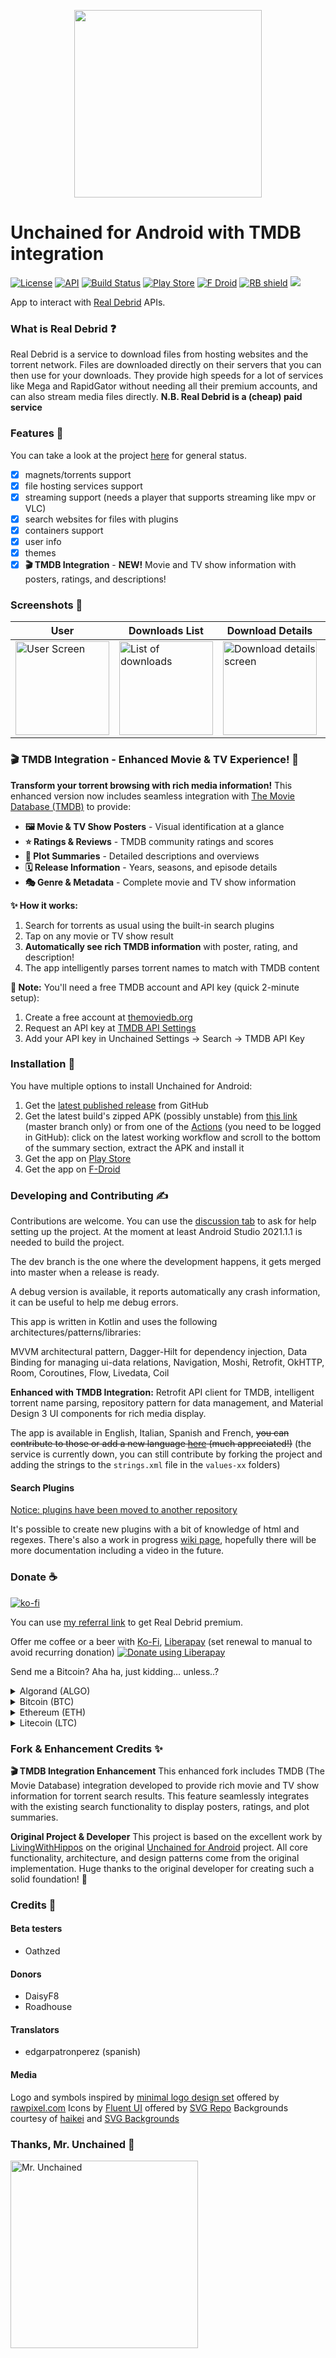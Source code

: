 <p align="center">
  <img width="300" src="https://raw.githubusercontent.com/LivingWithHippos/unchained-android/master/extra_assets/graphics/logo.svg">
</p>

# Unchained for Android with TMDB integration

[![License](https://img.shields.io/badge/License-GPLv3-blue.svg)](https://www.gnu.org/licenses/gpl-3.0)   [![API](https://img.shields.io/badge/API-22%2B-brightgreen.svg?style=flat)](https://android-arsenal.com/api?level=22)    [![Build Status](https://img.shields.io/github/actions/workflow/status/LivingWithHippos/unchained-android/build.yaml?branch=master)](https://github.com/LivingWithHippos/unchained-android/actions)    [![Play Store](https://img.shields.io/badge/play%20store-available-brightgreen)](https://play.google.com/store/apps/details?id=com.github.livingwithhippos.unchained)      [![F Droid](https://img.shields.io/f-droid/v/com.github.livingwithhippos.unchained)](https://f-droid.org/packages/com.github.livingwithhippos.unchained/) [<img src="https://shields.rbtlog.dev/simple/com.github.livingwithhippos.unchained" alt="RB shield">](https://shields.rbtlog.dev/com.github.livingwithhippos.unchained) [<img src="https://img.shields.io/endpoint?url=https://apt.izzysoft.de/fdroid/api/v1/shield/com.github.livingwithhippos.unchained">](https://apt.izzysoft.de/packages/com.github.livingwithhippos.unchained)


App to interact with [Real Debrid](https://real-debrid.com/) APIs.

### What is Real Debrid :question:

Real Debrid is a service to download files from hosting websites and the torrent network.
Files are downloaded directly on their servers that you can then use for your downloads.
They provide high speeds for a lot of services like Mega and RapidGator without needing 
all their premium accounts, and can also stream media files directly. 
**N.B. Real Debrid is a (cheap) paid service**

### Features :memo:

You can take a look at the project [here](https://github.com/LivingWithHippos/unchained-android/projects/1) for general status.

- [x] magnets/torrents support
- [x] file hosting services support
- [x] streaming support (needs a player that supports streaming like mpv or VLC)
- [x] search websites for files with plugins
- [x] containers support
- [x] user info
- [x] themes
- [x] **🎬 TMDB Integration** - **NEW!** Movie and TV show information with posters, ratings, and descriptions!

### Screenshots :iphone:

| User  | Downloads List | Download Details | New Download | Search |
| ------------- | ------------- | ------------- |------------- |------------- |
| <img width="150" src="/fastlane/metadata/android/en-US/images/phoneScreenshots/1.png?raw=true" alt="User Screen"> | <img width="150" src="/fastlane/metadata/android/en-US/images/phoneScreenshots/2.png?raw=true" alt="List of downloads"> | <img width="150" src="/fastlane/metadata/android/en-US/images/phoneScreenshots/3.png?raw=true" alt="Download details screen">  | <img width="150" src="/fastlane/metadata/android/en-US/images/phoneScreenshots/4.png?raw=true" alt="New download screen">  | <img width="150" src="/fastlane/metadata/android/en-US/images/phoneScreenshots/5.png?raw=true" alt="Search screen">  |

### 🎬 **TMDB Integration - Enhanced Movie & TV Experience!** :star2:

**Transform your torrent browsing with rich media information!** This enhanced version now includes seamless integration with [The Movie Database (TMDB)](https://www.themoviedb.org/) to provide:

- **🖼️ Movie & TV Show Posters** - Visual identification at a glance
- **⭐ Ratings & Reviews** - TMDB community ratings and scores  
- **📝 Plot Summaries** - Detailed descriptions and overviews
- **🗓️ Release Information** - Years, seasons, and episode details
- **🎭 Genre & Metadata** - Complete movie and TV show information

**✨ How it works:**
1. Search for torrents as usual using the built-in search plugins
2. Tap on any movie or TV show result
3. **Automatically see rich TMDB information** with poster, rating, and description!
4. The app intelligently parses torrent names to match with TMDB content

**📝 Note:** You'll need a free TMDB account and API key (quick 2-minute setup):
1. Create a free account at [themoviedb.org](https://www.themoviedb.org/signup)
2. Request an API key at [TMDB API Settings](https://www.themoviedb.org/settings/api)
3. Add your API key in Unchained Settings → Search → TMDB API Key

### Installation :calling:

You have multiple options to install Unchained for Android:

1. Get the [latest published release](https://github.com/LivingWithHippos/unchained-android/releases) from GitHub
2. Get the latest build's zipped APK (possibly unstable) from [this link](https://nightly.link/LivingWithHippos/unchained-android/workflows/build.yaml/master) (master branch only) or from one of the [Actions](https://github.com/LivingWithHippos/unchained-android/actions) (you need to be logged in GitHub): click on the latest working workflow and scroll to the bottom of the summary section, extract the APK and install it
3. Get the app on [Play Store](https://play.google.com/store/apps/details?id=com.github.livingwithhippos.unchained)
4. Get the app on [F-Droid](https://f-droid.org/packages/com.github.livingwithhippos.unchained/)

### Developing and Contributing :writing_hand:

Contributions are welcome. You can use the [discussion tab](https://github.com/LivingWithHippos/unchained-android/discussions) to ask for help setting up the project. At the moment at least Android Studio 2021.1.1 is needed to build the project.

The dev branch is the one where the development happens, it gets merged into master when a release is ready.

A debug version is available, it reports automatically any crash information, it can be useful to help me debug errors.

This app is written in Kotlin and uses the following architectures/patterns/libraries:

MVVM architectural pattern, Dagger-Hilt for dependency injection, Data Binding for managing ui-data relations, Navigation, Moshi, Retrofit, OkHTTP, Room, Coroutines, Flow, Livedata, Coil

**Enhanced with TMDB Integration:** Retrofit API client for TMDB, intelligent torrent name parsing, repository pattern for data management, and Material Design 3 UI components for rich media display.

The app is available in English, Italian, Spanish and French, ~~you can contribute to those or add a new language [here](https://localization.professiona.li/engage/unchained-for-android/) (much appreciated!)~~ (the service is currently down, you can still contribute by forking the project and adding the strings to the `strings.xml` file in the `values-xx` folders)

#### Search Plugins

[Notice: plugins have been moved to another repository](https://gitlab.com/LivingWithHippos/unchained-plugins)

It's possible to create new plugins with a bit of knowledge of html and regexes. There's also a work in progress [wiki page](https://github.com/LivingWithHippos/unchained-android/wiki/Search-Engine), hopefully there will be more documentation including a video in the future.

### Donate :coffee:

[![ko-fi](https://ko-fi.com/img/githubbutton_sm.svg)](https://ko-fi.com/E1E412NFX7)

You can use [my referral link](http://real-debrid.com/?id=78841) to get Real Debrid premium.

Offer me coffee or a beer with [Ko-Fi](https://ko-fi.com/livingwithhippos), [Liberapay](https://liberapay.com/LivingWithHippos/donate) (set renewal to manual to avoid recurring donation) <noscript><a href="https://liberapay.com/LivingWithHippos/donate"><img alt="Donate using Liberapay" src="https://liberapay.com/assets/widgets/donate.svg"></a></noscript>

Send me a Bitcoin? Aha ha, just kidding… unless..?

<details>
<summary>Algorand (ALGO)</summary>
<br>
TO5D7VGONQRZR7P52EF2C3RJWLYNDA3E53F6SO3XCEGUHMSS3EH3D3TG6I
</details>

<details>
<summary>Bitcoin (BTC)</summary>
<br>
1PNZXRz77idWGhbMTRTG8iAuqnYY6tatb7
</details>

<details>
<summary>Ethereum (ETH)</summary>
<br>
0xf97bb71c898ac6d71c9fe065138b7134009f0599
</details>

<details>
<summary>Litecoin (LTC)</summary>
<br>
LWeoBVVmaYAiZ3oGaLAV9sV2dvY62XxdCF
</details>

### Fork & Enhancement Credits :sparkles:

**🎬 TMDB Integration Enhancement**
This enhanced fork includes TMDB (The Movie Database) integration developed to provide rich movie and TV show information for torrent search results. This feature seamlessly integrates with the existing search functionality to display posters, ratings, and plot summaries.

**Original Project & Developer**
This project is based on the excellent work by [LivingWithHippos](https://github.com/LivingWithHippos) on the original [Unchained for Android](https://github.com/LivingWithHippos/unchained-android) project. All core functionality, architecture, and design patterns come from the original implementation. Huge thanks to the original developer for creating such a solid foundation! 🙏

### Credits :crown:

#### Beta testers

- Oathzed

#### Donors

- DaisyF8
- Roadhouse

#### Translators

- edgarpatronperez (spanish)

#### Media

Logo and symbols inspired by [minimal logo design set](https://www.rawpixel.com/image/843352/minimal-logo-designs-set) offered by [rawpixel.com](https://www.rawpixel.com)
Icons by [Fluent UI](https://www.svgrepo.com/collection/fluent-ui-icons-outlined/) offered by [SVG Repo](https://www.svgrepo.com/)
Backgrounds courtesy of [haikei](https://haikei.app/) and [SVG Backgrounds](https://www.svgbackgrounds.com/)

### Thanks, Mr. Unchained :muscle:

<a href="https://imgbb.com/"><img src="https://i.ibb.co/grzjQsT/Oliva.jpg" width=300 alt="Mr. Unchained" border="0"></a>

